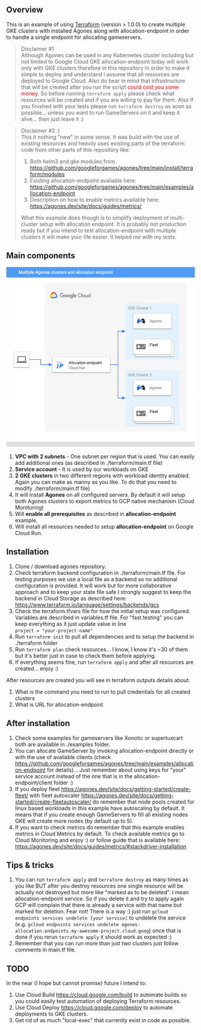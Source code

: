## Overview

This is an example of using [Terraform][tf] (version > 1.0.0) to create multiple GKE clusters with installed Agones along with allocation-endpoint in order to handle a single endpoint for allocating gameservers.

> Disclaimer #1 <br>
> Although Agones can be used in any Kubernetes cluster including but not limited to Google Cloud GKE allocation-endpoint today will work only with GKE clusters therefore in this repository in order to make it simple to deploy and understand I assume that all resources are deployed to Google Cloud.
Also do bear in mind that infrastructure that will be created after you run the script <span style="color:red">could cost you some money</span>. So before running ```terraform apply``` please check what resources will be created and if you are willing to pay for them. Also if you finished with your tests please run ```terraform destroy``` as soon as possible... unless you want to run GameServers on it and keep it alive... then just leave it :) 

> Disclaimer #2 :) <br> 
> This it nothing "new" in some sense. It was build with the use of existing resources and heavily uses existing parts of the terraform code from other parts of this repository like: <br>
> 1. Both helm3 and gke modules from https://github.com/googleforgames/agones/tree/main/install/terraform/modules 
> 2. Existing allocation-endpoint available here: https://github.com/googleforgames/agones/tree/main/examples/allocation-endpoint
> 3. Description on how to enable metrics available here: https://agones.dev/site/docs/guides/metrics/ <br>
> 
> What this example does though is to simplify deployment of multi-cluster setup with allocation endpoint. It is probably not production ready but if you intend to test allocation-endpoint with multiple clusters it will make your life easier. It helped me with my tests. 

## Main components
![architecture diagram](diagram.png)
1. **VPC with 2 subnets** - One subnet per region that is used. You can easily add additional ones (as described in ./terraform/main.tf file)
2. **Service account** - It is used by our workloads on GKE
3. **2 GKE clusters** in two different regions with workload identity enabled. Again you can make as manny as you like. To do that you need to modify ./terraform/main.tf file)
4. It will install **Agones** on all configured servers. By default it will setup both Agones clusters to export metrics to GCP native mechanism (Cloud Monitoring)
5. Will **enable all prerequisites** as described in **allocation-endpoint** example. 
6. Will install all resources needed to setup **allocation-endpoint** on Google Cloud Run. 

## Installation
1. Clone / download agones repository. 
2. Check terraform backend configuration in ./terraform/main.tf file. For testing purposes we use a local file as a backend so no additional configuration is provided. It will work but for more collaborative approach and to keep your state file safe I strongly suggest to keep the backend in Cloud Storage as described here: https://www.terraform.io/language/settings/backends/gcs
3. Check the terraform.tfvars file for how the initial setup was configured. Variables are described in variables.tf file. For "fast testing" you can keep everything as it just update value in line <br>
```project = "your-project-name"```
4. Run ```terraform init``` to pull all dependencies and to setup the backend in ./terraform folder 
5. Run ```terraform plan``` check resources... I know, I know it's ~30 of them but it's better just in case to check them before applying. 
6. If everything seems fine, run ```terraform apply``` and after all resources are created... enjoy :) 

After resources are created you will see in terraform outputs details about: 
1. What is the command you need to run to pull credentials for all created clusters 
2. What is URL for allocation-endpoint

## After installation
1. Check some examples for gameservers like Xonotic or supertuxcart both are available in ./examples folder. 
2. You can allocate GameServer by invoking allocation-endpoint directly or with the use of available clients (check https://github.com/googleforgames/agones/tree/main/examples/allocation-endpoint for details)... Just remember about using keys for "your" service account instead of the one that is in the allocation-endpoint/client folder :)
3. If you deploy fleet https://agones.dev/site/docs/getting-started/create-fleet/ with fleet autoscaler https://agones.dev/site/docs/getting-started/create-fleetautoscaler/ do remember that node pools created for linux based workloads in this example have autoscaling by default. It means that if you create enough GameServers to fill all existing nodes GKE will create more nodes (by default up to 5).
4. If you want to check metrics do remember that this example enables metrics in Cloud Metrics by default. To check available metrics go to Cloud Monitoring and enjoy :) or follow guide that is available here: https://agones.dev/site/docs/guides/metrics/#stackdriver-installation 


## Tips & tricks 
1. You can run ```terraform apply``` and ```terraform destroy``` as many times as you like BUT after you destroy resources one single resource will be actually not destroyed but more like "marked as to be deleted". I mean allocation-endpoint service. So if you delete it and try to apply again GCP will complain that there is already a service with that name but marked for deletion. Fear not! There is a way :) just run ```gcloud endpoints services undelete [your service]``` to undelete the service (e.g. ```gcloud endpoints services undelete agones-allocation.endpoints.my-awesome-project.cloud.goog```) once that is done if you rerun ```terraform apply``` it should work as expected :) 
2. Remember that you can run more than just two clusters just follow comments in main.tf file.


## TODO
In the near (I hope but cannot promise) future I intend to:
1. Use Cloud Build https://cloud.google.com/build to automate builds so you could easily test automation of deploying Terraform resources. 
2. Use Cloud Deploy https://cloud.google.com/deploy to automate deployments to GKE clusters.
3. Get rid of as much "local-exec" that currently exist in code as possible. 

[tf]: https://www.terraform.io/